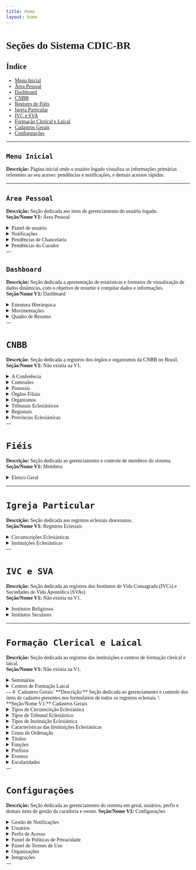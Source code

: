 ```yaml
---
title: Home
layout: home
---
```


<span style="font-family: Encode Sans Condensed, serif;">

# Seções do Sistema CDIC-BR


## Índice

- [Menu Inicial](#menu-inicial)
- [Área Pessoal](#area-pessoal)
- [Dashboard](#dashboard)
- [CNBB](#cnbb)
- [Registro de Fiéis](#fieis)
- [Igreja Particular](#igreja-particular)
- [IVC e SVA](#ivc-sva)
- [Formação Clerical e Laical](#formacao)
- [Cadastros Gerais](#cadastros)
- [Configurações](#configuracoes)

---

## `Menu Inicial`<a id="menu-inicial"></a>

**Descrição:** Página inicial onde o usuário logado visualiza as informações primárias referentes ao seu acesso: pendências e notificações, e demais acessos rápidos. 

---
<!-- fim seção -->
## `Área Pessoal` <a id="area-pessoal"></a>
**Descrição:** Seção dedicada aos itens de gerenciamento do usuário logado. \
**Seção/Nome V1:** Área Pessoal

<!-- painel de usuário -->
<details>
<summary>Painel de usuário</summary>

**Descrição:** Página em que o usuário pode gerenciar seu acesso, alterar seus dados, alterar senha, alterar e-mail, verificar seu perfil de acesso e solicitar a exclusão de sua conta.
</details>
<!-- notificações -->
<details>
<summary>Notificações</summary>

**Descrição:** É por meio desta página que o usuário logado pode verificar todas notificações endereçadas a ele.
</details>
<!-- pendências chancelaria -->
<details>
<summary>Pendências de Chancelaria </summary>

*(Antigo "Pendências de Chanceler")*
**Descrição:** A página se refere as pendências de aceites do Chanceler.
</details>
<!-- pendências curadoria -->
<details>
<summary>Pendências do Curador</summary>

**Descrição:** A página se refere as pendências de aceites do Curador.
</details>
<!-- fim seção -->
---

## `Dashboard`<a id="dashboard"></a>
**Descrição:** Seção dedicada a apresentação de estatísticas e formatos de visualização de dados dinâmicas, com o objetivo de resumir e compilar dados e informações.\
**Seção/Nome V1:** Dashboard

<!-- Estrutura Hierárquica -->
<details>
<summary>Estrutura Hierárquica</summary>

**Descrição:** Apresentação visual em formato de organograma para a estrutura organizacional diocesana. 
</details>
<!-- Movimentações -->
<details>
<summary>Movimentações</summary>

**Descrição:** Esta seção apresenta a visualização das alterações e compila as informações a respeito das funções, títulos e graus de ordenação.
</details>
<!-- Quadro de Resumo -->
<details>
<summary>Quadro de Resumo</summary>

**Descrição:** Esta página serve para se ter um panorama geral dos dados cadastrados no sistema.
</details>
<!-- fim seção -->
---


# `CNBB`<a id="cnbb"></a>
**Descrição:** Seção dedicada a registros dos órgãos e organismos da CNBB no Brasil.\
**Seção/Nome V1:** Não existia na V1.

<!-- A Conferência -->
<details>
<summary>A Conferência</summary>

**Descrição:** Subseção da seção CNBB, dedicada ao cadastro da organização Conferência Nacional dos Bispos do Brasil (CNBB). Compreende o registro das informações básicas de localização, contato e composição. Compõe-se do elenco organizacional das instâncias: Assembleia Geral, Conselho Permanente (CP), Conselho Episcopal Pastoral (CONSEP), Conselho Episcopal Regional(CONSER), Presidência, Conselhos e Secretariado Geral.
</details>
<!-- Comissões -->
<details>
<summary>Comissões</summary>

**Descrição:** Subseção da seção CNBB, dedicada ao cadastro das comissões CNBB (Episcopais, Especiais e outros conselhos) - Conforme Diretório da Organização da Igreja
- #### Comissões Episcopais
    **Descrição:** Subseção da subseção Comissões da seção CNBB, dedicada ao cadastro das comissões episcopais CNBB (Lista de comissões - atualmente 12)

- #### Comissões Especiais 
    **Descrição:** Subseção da subseção Comissões da seção CNBB, dedicada ao cadastro das comissões especiais CNBB (Lista de comissões - atualmente 12)

- #### Outros Conselhos
    **Descrição:** Subseção da subseção Comissões da seção CNBB, dedicada ao cadastro de outros Conselhos especiais da conferência. Geralmente são ligados a outros órgãos vinculados. (Lista de conselhos - atualmente 3)
</details>
<!-- Pastorais -->
<details>
<summary>Pastorais </summary>

**Descrição:**  Subseção da seção CNBB, dedicada ao cadastro das Pastorais CNBB (Lista de pastorais - atualmente 25)
</details>
<!-- Órgãos Filiais -->
<details>
<summary>Órgãos Filiais</summary>

**Descrição:** Subseção da seção CNBB, dedicada ao cadastro dos Órgãos Filiais da CNBB (Lista de órgãos - atualmente 4)
</details>
<!-- Organismos -->
<details>
<summary>Organismos</summary>

**Descrição:** Subseção da seção CNBB, dedicada ao cadastro dos Organismos da CNBB vinculados e relacionados, como outras conferências, movimentos, comissões e conselhos. (Lista de organismos - atualmente 16)
</details>
<!-- Tribunais Eclesiásticos -->
<details>
<summary>Tribunais Eclesiásticos</summary>

**Descrição:** Subseção da seção CNBB, dedicada ao cadastro dos Tribunais e organismos jurídicos  da Igreja Católica no Brasil

- ##### `Tribunais de 1ª e 2ª instância`
    *(Anteriormente parte da seção "Registros Eclesiais")*
    **Descrição:** Subseção da subseção Tribunais Eclesiásticos da seção CNBB, dedicada ao cadastro dos Tribunais Eclesiásticos vinculados às Circunscrições e IVC's e SVA's. Atendem ao território nacional e por isso são organizados a partir do Regional (Lista de organismos - atualmente 89)

- ##### `Câmaras Eclesiásticas`
    *(Anteriormente parte da seção "Registros Eclesiais > Instituições Eclesiásticas")*
    **Descrição:** Subseção da subseção Tribunais Eclesiástico da seção CNBB, dedicada ao cadastro das Câmaras Eclesiásticas de Instrução presentes nas Dioceses
</details>
<!-- Regionais -->
<details>
<summary>Regionais</summary>

*(Anteriormente parte da seção "Registros Eclesiais")*
**Descrição:** Subseção da seção CNBB, dedicada ao cadastro dos Regionais, regiões territoriais da Igreja Católica no Brasil.  (Lista de regionais - atualmente 19) Cada uma abarca organizações da Igreja (tribunais), organizações diocesanas(províncias, circunscrições e instituições) e organizações de vida consagrada (províncias, institutos, casas religiosas, etc.).
</details>
<!-- Províncias -->
<details>
<summary>Províncias Eclesiásticas</summary>

*(Anteriormente parte da seção "Registros Eclesiais")*
**Descrição:** Subseção da seção Igreja Particular, dedicada ao cadastro das Províncias Eclesiásticas para dados básicos  
</details>
<!-- fim seção -->
---

# `Fiéis`<a id="fieis"></a>
**Descrição:** Seção dedicada ao gerenciamento e controle de membros do sistema.  \
**Seção/Nome V1:** Membros
</details>
<!-- Elenco Geral -->
<details>
<summary>Elenco Geral</summary>

*(Anteriormente parte da seção "Gerenciamento de Membros", antigo "Elenco Geral")*
**Descrição:** Subseção da seção de Fiéis (Pessoas), dedicada ao cadastro de Fiéis. 

- ##### `Clérigos seculares`
    *(Antigo "Elenco Geral")*
    **Descrição:** Subseção da seção de Fiéis (Pessoas), dedicada ao cadastro de Fiéis clérigos diocesanos.

- ##### `Irmãos Professos`
    *(Antigo "Elenco Geral")* 
    **Descrição:** Subseção da seção de Fiéis (Pessoas), dedicada ao cadastro de Fiéis religiosos e que proferam votos de consagração em IVCs e SVAs.

- ##### `Leigos`
    *(Antigo "Fiés Leigos")* 
    **Descrição:** Subseção da seção de Fiéis (Pessoas), dedicada ao cadastro de Fiéis leigos que exercem ofício na Igreja.

- ##### `Seminaristas`
    **Descrição:** Subseção da seção de Fiéis (Pessoas), dedicada ao cadastro de seminaristas que exercem ofício na Igreja.

</details>

<!-- fim seção -->
---

# `Igreja Particular`<a id="igreja-particular"></a>
**Descrição:** Seção dedicada aos registros eclesiais diocesanos.\
**Seção/Nome V1:** Registros Eclesiais
<!-- Circunscrições Eclesiásticas -->
<details>
<summary>Circunscrições Eclesiásticas</summary>

**Descrição:** Subseção da seção Igreja Particular, dedicada ao cadastro das Circunscrições Eclesiásticas (Lista de CE - atualmente 280). Contém dados básicos geográficos, elenco episcopal, cúria, tribunal, regiões episcopais, organizações administrativas e  instituições vinculadas (paróquias, seminários, etc.)
- ##### `Episcopado`
    **Descrição:** 
- ##### `Cúria Diocesana`
    **Descrição:** Aba da subseção Circunscrições Eclesiásticas da seção Igreja Particular, dedicada ao cadastro das Cúrias Metropolitanas, Arquidiocesanas e Diocesanas.
    - **Estrutura organizacional**
        **Descrição:** 
    - **Conselhos**
        **Descrição:** 
    - **Pastorais**
        **Descrição:** 
</details>
<!-- Instituições Eclesiásticas -->
<details>
<summary>Instituições Eclesiásticas</summary>

**Descrição:** Subseção da seção Igreja Particular, dedicada ao cadastro das Instituições Diocesanas vinculadas à Circunscrição Eclesiástica.
- ##### `Paróquias, Santuários, Catedrais, Basílicas e Reitorias`
   **Descrição:** Subseção da seção Igreja Particular, dedicada ao cadastro das Instituições

- ##### `Capelas, Comunidades e Diaconias`
   **Descrição:** Subseção da seção Igreja Particular, dedicada ao cadastro das Instituições

- ##### `Tribunais temporários`
    **Descrição:** Subseção da subseção Instituições Eclesiásticas da seção Igreja Particular, dedicada ao cadastro dos Tribunais Temporários para beatificação e canonização, tribunais diocesanos com data fim
</details>
<!-- fim da seção -->
---


# `IVC e SVA`<a id="ivc-sva"></a>
**Descrição:** Seção dedicada ao registros dos Institutos de Vida Consagrada (IVCs) e Sociedades de Vida Apostólica (SVAs)\
**Seção/Nome V1:** Não existia na V1.

<!-- Institutos Religiosos -->
<details>
<summary>Institutos Religiosos</summary>

**Descrição:** 
</details>
<!-- Institutos Seculares -->
<details>
<summary>Institutos Seculares</summary>

**Descrição:** 
</details>
<!-- fim da seção -->

---
# `Formação Clerical e Laical`<a id="formacao"></a>
**Descrição:** Seção dedicada ao registros das instituições e centros de formação clerical e laical. \
**Seção/Nome V1:** Não existia na V1.
<!-- Seminário -->
<details>
<summary>Seminários</summary>

**Descrição:** 
</details>
<!-- A preencher2 -->
<details>
<summary>Centros de Formação Laical</summary>

**Descrição:** 
</details>
<!-- fim da seção -->
---
# `Cadastros Gerais`<a id="cadastros"></a>
**Descrição:** Seção dedicada ao gerenciamento e controle dos itens de cadastro presentes nos formulários de todos os registros eclesiais. \
**Seção/Nome V1:** Cadastros Gerais

<!-- Tipos de Circunscrição Eclesiástica -->
<details>
<summary>Tipos de Circunscrição Eclesiástica</summary>

**Descrição:** Esta página serve para gerenciar os tipos de circunscrição eclesiástica existentes do sistema.
</details>
<!-- Tipos de Tribunal Eclesiástico -->
<details>
<summary>Tipos de Tribunal Eclesiástico</summary>

**Descrição:** É por meio desta página que podemos cadastrar e editar os Tipos de Tribunal Eclesiásticos do sistema.
</details>
<!-- Tipos de Instituição Eclesiástica -->
<details>
<summary>Tipos de Instituição Eclesiástica</summary>

**Descrição:** É por meio desta página que é feito o manuseio dos tipos de instituição eclesiástica.
</details>
<!-- Características das Instituições Eclesiásticas -->
<details>
<summary>Características das Instituições Eclesiásticas</summary>

**Descrição:** É por meio desta página que são cadastradas e gerenciadas as Características das Instituições Eclesiásticas
</details>
<!-- Graus de Ordenação -->
<details>
<summary>Graus de Ordenação</summary>

**Descrição:** A página se refere aos graus de ordenação.
</details>
<!-- Títulos -->
<details>
<summary>Títulos</summary>

**Descrição:** Esta página serve para gerenciar os títulos existentes.
</details>
<!-- Funções -->
<details>
<summary>Funções</summary>

**Descrição:** Esta página serve para gerenciar as funções existentes dentro da hierarquia da igreja católica no Brasil.
</details>
<!-- Prefixos -->
<details>
<summary>Prefixos</summary>

**Descrição:** Esta página permite o gerenciamento das funções cadastradas no sistema.
</details>
<!--Eventos -->
<details>
<summary>Eventos</summary>

**Descrição:** Esta página permite o gerenciamento dos tipos de evento que existem.
</details>
<!-- Escolaridades -->
<details>
<summary>Escolaridades</summary>

**Descrição:** É por meio desta página que é feito o gerenciamento das escolaridades existentes no sistema.
</details>
<!-- fim da seção -->
---

# `Configurações`<a id="configuracoes"></a>
**Descrição:** Seção dedicada ao gerenciamento do sistema em geral, usuários, perfis e demais itens de gestão da curadoria e owner.
**Seção/Nome V1:** Configurações

<!-- Gerenciamento de Notificações -->
<details>
<summary>Gestão de Notificações</summary>

**Descrição:** É por meio desta página que os usuários podem criar notificações personalizadas no sistema e serem alertados, tanto em seus e-mails quanto na página de notificações.
</details>
<!-- Usuários -->
<details>
<summary>Usuários</summary>

**Descrição:** Esta é a página de gerenciamento e cadastro de usuários.
</details>
<!-- Perfis de Acesso -->
<details>
<summary>Perfis de Acesso</summary>

**Descrição:** Esta é a página de cadastro e gerenciamento das permissões de acesso do sistema.
</details>
<!-- Painel de Políticas de Privacidade -->
<details>
<summary>Painel de Políticas de Privacidade</summary>

**Descrição:** Esta página serve para gerenciar a política de privacidade do sistema.
</details>
<!-- Painel de Termos de Uso -->
<details>
<summary>Painel de Termos de Uso</summary>

**Descrição:** Esta página serve para gerenciar o termo de uso do sistema.
</details>
<!-- Organizações -->
<details>
<summary>Organizações</summary>

**Descrição:** Permite o cadastro e o gerenciamento das múltiplas empresas/organizações que acessam o sistema.
</details>
<!-- Integrações -->
<details>
<summary>Integrações</summary>

**Descrição:** Esta página permite que os usuários gerenciem as API's de integração ao sistema.
</details>
<!-- fim da seção -->
---
</span>
